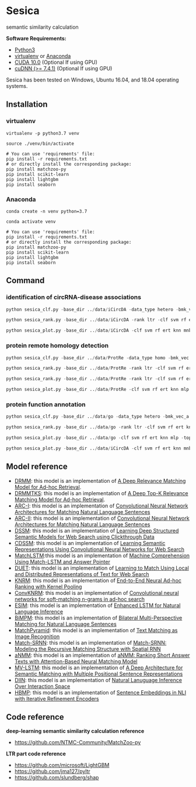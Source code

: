 # Sesica
semantic similarity calculation

**Software Requirements:**

* [Python3](https://docs.python-guide.org/starting/install3/linux/)
* [virtualenv](https://virtualenv.pypa.io/en/latest/installation/) or [Anaconda](https://anaconda.org/anaconda/virtualenv)
* [CUDA 10.0](https://developer.nvidia.com/cuda-10.0-download-archive) (Optional If using GPU)
* [cuDNN (>= 7.4.1)](https://developer.nvidia.com/cudnn) (Optional If using GPU)

Sesica has been tested on Windows, Ubuntu 16.04, and 18.04 operating systems.

## Installation

### virtualenv

```shell
virtualenv -p python3.7 venv

source ./venv/bin/activate

# You can use 'requirements' file:
pip install -r requirements.txt
# or directly install the corresponding package:
pip install matchzoo-py
pip install scikit-learn
pip install lightgbm
pip install seaborn
```

### Anaconda

```shell
conda create -n venv python=3.7

conda activate venv

# You can use 'requirements' file:
pip install -r requirements.txt
# or directly install the corresponding package:
pip install matchzoo-py
pip install scikit-learn
pip install lightgbm
pip install seaborn
```

## Command

### identification of circRNA-disease associations
```python
python sesica_clf.py -base_dir ../data/iCircDA -data_type hetero -bmk_vec_a ../data/iCircDA/bmk_circRNA.txt -bmk_vec_b ../data/iCircDA/bmk_disease.txt -bmk_label ../data/iCircDA/benchmark_pos.txt ../data/iCircDA/benchmark_neg.txt -clf svm rf ert knn mnb gbdt goss dart mlp -metric auc -gs_mode 2

python sesica_rank.py -base_dir ../data/iCircDA -rank ltr -clf svm rf ert knn mnb gbdt goss dart mlp -metric auc -gs_mode 2

python sesica_plot.py -base_dir ../data/iCircDA -clf svm rf ert knn mnb gbdt goss dart mlp -rank ltr -plot roc prc box polar hp dr dist pie bar -plot_set test
```

### protein remote homology detection
```python
python sesica_clf.py -base_dir ../data/ProtRe -data_type homo -bmk_vec ../data/ProtRe/bmk_vec.txt -bmk_label ../data/ProtRe/pos_label.txt ../data/ProtRe/neg_label.txt -clf svm rf ert knn mlp -top_n 2 1 2 2 1 -metric roc@1 -gs_mode 2

python sesica_rank.py -base_dir ../data/ProtRe -rank ltr -clf svm rf ert knn mlp -top_n 2 1 2 2 1 -metric roc@1 -gs_mode 2

python sesica_rank.py -base_dir ../data/ProtRe -rank ltr -clf svm rf ert knn mlp -metric roc@1 -gs_mode 2

python sesica_plot.py -base_dir ../data/ProtRe -clf svm rf ert knn mlp -top_n 2 1 2 2 1 -plot polar -plot_set test

```

### protein function annotation
```python
python sesica_clf.py -base_dir ../data/go -data_type hetero -bmk_vec_a ../data/go/cc_bmk_vec_a.txt -bmk_vec_b ../data/go/cc_bmk_vec_b.txt -bmk_label ../data/go/pos_label.txt ../data/go/neg_label.txt -clf svm rf ert knn mnb gbdt goss dart mlp -metric aupr -gs_mode 2

python sesica_rank.py -base_dir ../data/go -rank ltr -clf svm rf ert knn mlp -metric aupr -gs_mode 2

python sesica_plot.py -base_dir ../data/go -clf svm rf ert knn mlp -top_n 2 1 2 2 1 -plot polar -plot_set test

python sesica_plot.py -base_dir ../data/iCircDA -clf svm rf ert knn mnb gbdt goss dart mlp -plot polar -plot_set test

```

## Model reference

- [DRMM](https://github.com/NTMC-Community/MatchZoo-py/tree/master/matchzoo/models/drmm.py): this model is an implementation of <a href="https://arxiv.org/abs/1711.08611">A Deep Relevance Matching Model for Ad-hoc Retrieval</a>.
- [DRMMTKS](https://github.com/NTMC-Community/MatchZoo-py/tree/master/matchzoo/models/drmmtks.py): this model is an implementation of <a href="https://link.springer.com/chapter/10.1007/978-3-030-01012-6_2">A Deep Top-K Relevance Matching Model for Ad-hoc Retrieval</a>.
- [ARC-I](https://github.com/NTMC-Community/MatchZoo-py/tree/master/matchzoo/models/arci.py): this model is an implementation of <a href="https://arxiv.org/abs/1503.03244">Convolutional Neural Network Architectures for Matching Natural Language Sentences</a>
- [ARC-II](https://github.com/NTMC-Community/MatchZoo-py/tree/master/matchzoo/models/arcii.py): this model is an implementation of <a href="https://arxiv.org/abs/1503.03244">Convolutional Neural Network Architectures for Matching Natural Language Sentences</a>
- [DSSM](https://github.com/NTMC-Community/MatchZoo-py/tree/master/matchzoo/models/dssm.py): this model is an implementation of <a href="https://www.microsoft.com/en-us/research/wp-content/uploads/2016/02/cikm2013_DSSM_fullversion.pdf">Learning Deep Structured Semantic Models for Web Search using Clickthrough Data</a>
- [CDSSM](https://github.com/NTMC-Community/MatchZoo-py/tree/master/matchzoo/models/cdssm.py): this model is an implementation of <a href="https://www.microsoft.com/en-us/research/publication/learning-semantic-representations-using-convolutional-neural-networks-for-web-search/">Learning Semantic Representations Using Convolutional Neural Networks for Web Search</a>
- [MatchLSTM](https://github.com/NTMC-Community/MatchZoo-py/tree/master/matchzoo/models/matchlstm.py):this model is an implementation of <a href="https://arxiv.org/abs/1608.07905">Machine Comprehension Using Match-LSTM and Answer Pointer</a>
- [DUET](https://github.com/NTMC-Community/MatchZoo-py/tree/master/matchzoo/models/duet.py): this model is an implementation of <a href="https://dl.acm.org/citation.cfm?id=3052579">Learning to Match Using Local and Distributed Representations of Text for Web Search</a>
- [KNRM](https://github.com/NTMC-Community/MatchZoo-py/tree/master/matchzoo/models/knrm.py): this model is an implementation of <a href="https://arxiv.org/abs/1706.06613">End-to-End Neural Ad-hoc Ranking with Kernel Pooling</a>
- [ConvKNRM](https://github.com/NTMC-Community/MatchZoo-py/tree/master/matchzoo/models/conv_knrm.py): this model is an implementation of <a href="http://www.cs.cmu.edu/~zhuyund/papers/WSDM_2018_Dai.pdf">Convolutional neural networks for soft-matching n-grams in ad-hoc search</a>
- [ESIM](https://github.com/NTMC-Community/MatchZoo-py/tree/master/matchzoo/models/esim.py): this model is an implementation of <a href="https://arxiv.org/abs/1609.06038">Enhanced LSTM for Natural Language Inference</a>
- [BiMPM](https://github.com/NTMC-Community/MatchZoo-py/tree/master/matchzoo/models/bimpm.py): this model is an implementation of <a href="https://arxiv.org/abs/1702.03814">Bilateral Multi-Perspective Matching for Natural Language Sentences</a>
- [MatchPyramid](https://github.com/NTMC-Community/MatchZoo-py/tree/master/matchzoo/models/match_pyramid.py): this model is an implementation of <a href="https://arxiv.org/abs/1602.06359">Text Matching as Image Recognition</a>
- [Match-SRNN](https://github.com/NTMC-Community/MatchZoo-py/tree/master/matchzoo/models/match_srnn.py): this model is an implementation of <a href="https://arxiv.org/abs/1604.04378">Match-SRNN: Modeling the Recursive Matching Structure with Spatial RNN</a>
- [aNMM](https://github.com/NTMC-Community/MatchZoo-py/tree/master/matchzoo/models/anmm.py): this model is an implementation of <a href="https://arxiv.org/abs/1801.01641">aNMM: Ranking Short Answer Texts with Attention-Based Neural Matching Model</a>
- [MV-LSTM](https://github.com/NTMC-Community/MatchZoo-py/tree/master/matchzoo/models/mvlstm.py): this model is an implementation of <a href="https://arxiv.org/pdf/1511.08277.pdf">A Deep Architecture for Semantic Matching with Multiple Positional Sentence Representations</a>
- [DIIN](https://github.com/NTMC-Community/MatchZoo-py/tree/master/matchzoo/models/diin.py): this model is an implementation of <a href="https://arxiv.org/pdf/1709.04348.pdf">Natural Lanuguage Inference Over Interaction Space</a>
- [HBMP](https://github.com/NTMC-Community/MatchZoo-py/tree/master/matchzoo/models/hbmp.py): this model is an implementation of <a href="https://arxiv.org/pdf/1808.08762.pdf">Sentence Embeddings in NLI with Iterative Refinement Encoders</a>


## Code reference
**deep-learning semantic similarity calculation reference**
+ https://github.com/NTMC-Community/MatchZoo-py

**LTR part code reference**
+ https://github.com/microsoft/LightGBM
+ https://github.com/jma127/pyltr
+ https://github.com/slundberg/shap